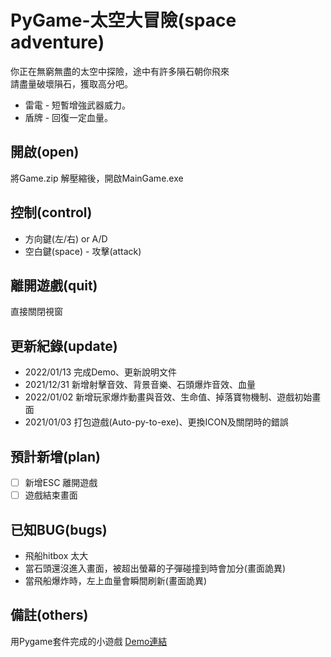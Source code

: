# PyGame-太空大冒險(space adventure)
你正在無窮無盡的太空中探險，途中有許多隕石朝你飛來  
請盡量破壞隕石，獲取高分吧。  

  * 雷電 - 短暫增強武器威力。
  * 盾牌 - 回復一定血量。

## 開啟(open)
將Game.zip 解壓縮後，開啟MainGame.exe

## 控制(control)
  * 方向鍵(左/右) or A/D 
  * 空白鍵(space) - 攻擊(attack)

## 離開遊戲(quit)
直接關閉視窗

## 更新紀錄(update)
* 2022/01/13 完成Demo、更新說明文件
* 2021/12/31 新增射擊音效、背景音樂、石頭爆炸音效、血量
* 2022/01/02 新增玩家爆炸動畫與音效、生命值、掉落寶物機制、遊戲初始畫面
* 2021/01/03 打包遊戲(Auto-py-to-exe)、更換ICON及關閉時的錯誤

## 預計新增(plan)
- [ ] 新增ESC 離開遊戲
- [ ] 遊戲結束畫面

## 已知BUG(bugs)
* 飛船hitbox 太大
* 當石頭還沒進入畫面，被超出螢幕的子彈碰撞到時會加分(畫面詭異)
* 當飛船爆炸時，左上血量會瞬間刷新(畫面詭異)

## 備註(others)
用Pygame套件完成的小遊戲
[Demo連結](https://www.youtube.com/watch?v=CNJC0AL_LWI)